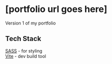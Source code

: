# [portfolio url goes here]

Version 1 of my portfolio

## Tech Stack

[SASS](https://sass-lang.com/documentation) - for styling  
[Vite](https://vitejs.dev/guide/) - dev build tool
